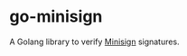 # go-minisign

A Golang library to verify [Minisign](https://jedisct1.github.io/minisign/) signatures.

